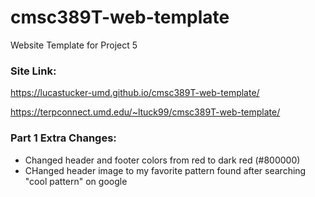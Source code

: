 # cmsc389T-web-template

Website Template for Project 5

### Site Link: 
https://lucastucker-umd.github.io/cmsc389T-web-template/

https://terpconnect.umd.edu/~ltuck99/cmsc389T-web-template/

### Part 1 Extra Changes:
- Changed header and footer colors from red to dark red (#800000)
- CHanged header image to my favorite pattern found after searching "cool pattern" on google

